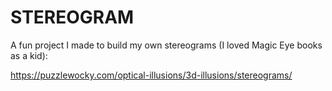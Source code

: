 # STEREOGRAM

A fun project I made to build my own stereograms (I loved Magic Eye books as a kid):

https://puzzlewocky.com/optical-illusions/3d-illusions/stereograms/
